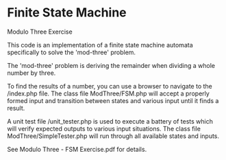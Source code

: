 # Finite State Machine

Modulo Three Exercise

This code is an implementation of a finite state machine automata specifically to solve the 'mod-three' problem.

The 'mod-three' problem is deriving the remainder when dividing a whole number by three.

To find the results of a number, you can use a browser to navigate to the /index.php file. The class file ModThree/FSM.php will accept a properly formed input and transition between states and various input until it finds a result.

A unit test file /unit_tester.php is used to execute a battery of tests which will verify expected outputs to various input situations. The class file ModThree/SimpleTester.php will run through all available states and inputs.

See Modulo Three - FSM Exercise.pdf for details.
